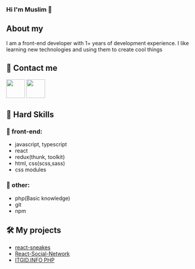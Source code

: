 ### Hi I'm Muslim 👋
## About my
I am a front-end developer with 1+ years of development experience. I like learning new technologies and using them to create cool things
## 🔗 Contact me
[<img src="https://image.similarpng.com/thumbnail/2021/01/Telegram-icon-on-transparent-background-PNG.png" width="50">](https://t.me/abusafiia)
[<img src="https://upload.wikimedia.org/wikipedia/commons/thumb/f/f8/LinkedIn_icon_circle.svg/2048px-LinkedIn_icon_circle.svg.png" width="50">](https://www.linkedin.com/feed/)
## 🔨  Hard Skills
### 🚀 front-end:
<ul>
  <li>javascript, typescript</li>
  <li>react</li>
  <li>redux(thunk, toolkit)</li>
  <li>html, css(scss,sass)</li>
  <li>css modules</li>
</ul>

### 💬 other:
 <ul>
  <li>php(Basic knowledge)</li>
  <li>git</li>
  <li>npm</li>
 </ul>
 
## 🛠️ My projects
 <ul>
  <li><a href="https://react-sneakers2.herokuapp.com/">react-sneakes</a></li>
  <li><a href="https://gentle-everglades-58995.herokuapp.com/profile">React-Social-Network</a></li>
  <li><a href="http://f9959517.beget.tech/">ITGID.INFO PHP</a></li>
 </ul>

